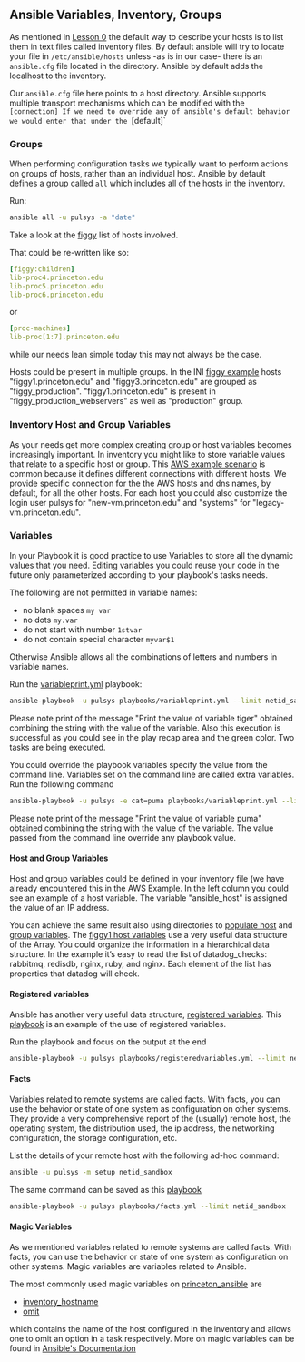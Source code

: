 ## Ansible Variables, Inventory, Groups

As mentioned in [Lesson 0](./fiesta_lesson_0.md) the default way to describe your hosts is to list them in text files called
inventory files. By default ansible will try to locate your file in
`/etc/ansible/hosts` unless -as is in our case- there is an `ansible.cfg` file
located in the directory. Ansible by default adds the localhost to the
inventory.

Our `ansible.cfg` file here points to a host directory. Ansible supports multiple
transport mechanisms which can be modified with the `[connection] If we need to
override any of ansible's default behavior we would enter that under the
`[default]`

### Groups

When performing configuration tasks we typically want to perform actions on
groups of hosts, rather than an individual host. Ansible by default defines a
group called `all` which includes all of the hosts in the inventory. 

Run:

```bash
ansible all -u pulsys -a "date"
```

Take a look at the
[figgy](https://github.com/pulibrary/princeton_ansible/blob/main/inventory/all_projects/figgy) list
of hosts involved.

That could be re-written like so:

```yaml
[figgy:children]
lib-proc4.princeton.edu
lib-proc5.princeton.edu
lib-proc6.princeton.edu
```

or

```yaml
[proc-machines]
lib-proc[1:7].princeton.edu
```

while our needs lean simple today this may not always be the case. 

Hosts could be present in multiple groups. In the INI [figgy example](https://github.com/pulibrary/princeton_ansible/blob/main/inventory/all_projects/figgy) hosts "figgy1.princeton.edu" and "figgy3.princeton.edu" are grouped as "figgy_production". "figgy1.princeton.edu" is present in "figgy_production_webservers" as well as "production" group. 


### Inventory Host and Group Variables

As your needs get more complex creating group or host variables becomes
increasingly important. In inventory you might like to store variable values that relate to a specific host or group. This [AWS example scenario](https://github.com/pulibrary/princeton_ansible/blob/main/inventory/by_cloud/aws) is common because it defines different connections with different hosts. We provide specific connection for the the AWS hosts and dns names, by default, for all the other hosts. For each host you could also customize the login user pulsys for "new-vm.princeton.edu" and "systems" for "legacy-vm.princeton.edu".


### Variables

In your Playbook it is good practice to use Variables to store all the dynamic values that you need. Editing variables you could reuse your code in the future only parameterized according to your playbook's tasks needs.

The following are not permitted in variable names:

  * no blank spaces							`my var`
  * no dots									`my.var`
  * do not start with number 				`1stvar`
  * do not contain special character		`myvar$1`

Otherwise Ansible allows all the combinations of letters and numbers in variable names.

Run the [variableprint.yml](./playbooks/variableprint.yml) playbook:

```zsh
ansible-playbook -u pulsys playbooks/variableprint.yml --limit netid_sandbox
```

Please note print of the message "Print the value of variable tiger" obtained combining the string with the value of the variable. Also this execution is successful as you could see in the play recap area and the green color. Two tasks are being executed.


You could override the playbook variables specify the value from the command line. Variables set on the command line are called extra variables. Run the following command

```zsh
ansible-playbook -u pulsys -e cat=puma playbooks/variableprint.yml --limit netid_sandbox
```


Please note print of the message "Print the value of variable puma" obtained combining the string with the value of the variable. The value passed from the command line override any playbook value.

#### Host and Group Variables

Host and group variables could be defined in your inventory file (we have already encountered this in the AWS Example. In the left column you could see an example of a host variable. The variable "ansible_host" is assigned the value of an IP address.

You can achieve the same result also using directories to [populate host](https://github.com/pulibrary/princeton_ansible/tree/main/host_vars) and [group variables](https://github.com/pulibrary/princeton_ansible/tree/main/group_vars). The [figgy1 host variables](https://github.com/pulibrary/princeton_ansible/blob/main/host_vars/figgy1.princeton.edu.yml) use a very useful data structure of the Array. You could organize the information in a hierarchical data structure. In the example it’s easy to read the list of datadog_checks: rabbitmq, redisdb, nginx, ruby, and nginx. Each element of the list has properties that datadog will check.

#### Registered variables

Ansible has another very useful data structure, [registered variables](https://github.com/pulibrary/princeton_ansible/blob/5c5b926fe0dc901ff903fc4ad20f94a5e3161bb6/roles/solrcloud/tasks/install.yml#L37). This [playbook](./playbooks/registeredvariables.yml) is an example of the use of registered variables. 

Run the playbook and focus on the output at the end

```zsh
ansible-playbook -u pulsys playbooks/registeredvariables.yml --limit netid_sandbox
```

#### Facts

Variables related to remote systems are called facts. With facts, you can use the behavior or state of one system as configuration on other systems. They provide a very comprehensive report of the (usually) remote host, the operating system, the distribution used, the ip address, the networking configuration, the storage configuration, etc.

List the details of your remote host with the following ad-hoc command:

```zsh
ansible -u pulsys -m setup netid_sandbox
```

The same command can be saved as this [playbook](./playbooks/facts.yml)

```zsh
ansible-playbook -u pulsys playbooks/facts.yml --limit netid_sandbox
```

#### Magic Variables

As we mentioned variables related to remote systems are called facts. With facts, you can use the behavior or state of one system as configuration on other systems. Magic variables are variables related to Ansible.

The most commonly used magic variables on [princeton_ansible](https://github.com/pulibrary/princeton_ansible) are 

  * [inventory_hostname](https://github.com/pulibrary/princeton_ansible/blob/8501dffa0b81d95d6258b85c05ae394388480dda/roles/omp/templates/omp.conf.j2#L16)
  * [omit](https://github.com/pulibrary/princeton_ansible/blob/48e0a98b4b2ce2b5b891a0d0a7adbd3bf60e5eb5/roles/mysql/tasks/main.yml)

which contains the name of the host configured in the inventory and allows one to omit an option in a task respectively. More on magic variables can be found in [Ansible's Documentation](https://docs.ansible.com/ansible/latest/reference_appendices/special_variables.html#special-variables)
